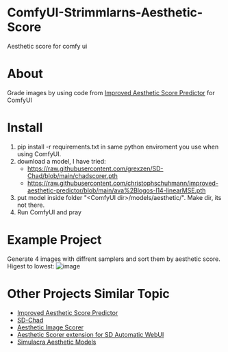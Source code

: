 # ComfyUI-Strimmlarns-Aesthetic-Score
Aesthetic score for comfy ui

# About
Grade images by using code from [Improved Aesthetic Score Predictor](https://github.com/christophschuhmann/improved-aesthetic-predictor) for ComfyUI

# Install
  1. pip install -r requirements.txt in same python enviroment you use when using ComfyUI.
  2. download a model, I have tried: 
      *    https://raw.githubusercontent.com/grexzen/SD-Chad/blob/main/chadscorer.pth
      *    https://raw.githubusercontent.com/christophschuhmann/improved-aesthetic-predictor/blob/main/ava%2Blogos-l14-linearMSE.pth
  3. put model inside folder "\<ComfyUI dir>/models/aesthetic/". Make dir, its not there. 
  4. Run ComfyUI and pray

# Example Project
Generate 4 images with diffrent samplers and sort them by aesthetic score. Higest to lowest:
  ![image](https://raw.githubusercontent.com/strimmlarn/ComfyUI_Strimmlarns_aesthetic_score/main/example/sort4imagestoptobotton.png)

# Other Projects Similar Topic
  * [Improved Aesthetic Score Predictor](https://github.com/christophschuhmann/improved-aesthetic-predictor) 
  * [SD-Chad](https://github.com/grexzen/SD-Chad)
  * [Aesthetic Image Scorer](https://github.com/tsngo/stable-diffusion-webui-aesthetic-image-scorer)
  * [Aesthetic Scorer extension for SD Automatic WebUI](https://github.com/vladmandic/sd-extension-aesthetic-scorer)
  * [Simulacra Aesthetic Models ](https://github.com/crowsonkb/simulacra-aesthetic-models)